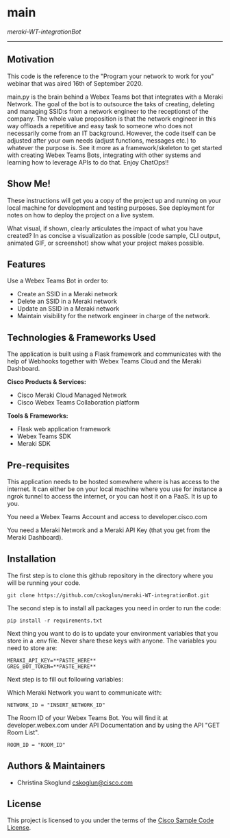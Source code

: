 # main

*meraki-WT-integrationBot*

---

## Motivation

This code is the reference to the "Program your network to work for you" webinar that was aired 16th of September 2020.  

main.py is the brain behind a Webex Teams bot that integrates with a Meraki Network. The goal of the bot is to outsource the taks of creating, deleting and managing SSID:s from a network engineer to the receptionst of the company. The whole value proposition is that the network engineer in this way offloads a repetitive and easy task to someone who does not necessarily come from an IT background. However, the code itself can be adjusted after your own needs (adjust functions, messages etc.) to whatever the purpose is. See it more as a framework/skeleton to get started with creating Webex Teams Bots, integrating with other systems and learning how to leverage APIs to do that. Enjoy ChatOps!! 

## Show Me!

These instructions will get you a copy of the project up and running on your local machine for development and testing purposes. See deployment for notes on how to deploy the project on a live system.


What visual, if shown, clearly articulates the impact of what you have created?  In as concise a visualization as possible (code sample, CLI output, animated GIF, or screenshot) show what your project makes possible.

## Features

Use a Webex Teams Bot in order to: 

- Create an SSID in a Meraki network
- Delete an SSID in a Meraki network
- Update an SSID in a Meraki network
- Maintain visibility for the network engineer in charge of the network. 

## Technologies & Frameworks Used

The application is built using a Flask framework and communicates with the help of Webhooks together with Webex Teams Cloud and the Meraki Dashboard. 

**Cisco Products & Services:**

- Cisco Meraki Cloud Managed Network
- Cisco Webex Teams Collaboration platform

**Tools & Frameworks:**

- Flask web application framework
- Webex Teams SDK
- Meraki SDK

## Pre-requisites

This application needs to be hosted somewhere where is has access to the internet. It can either be on your local machine where you use for instance a ngrok tunnel to access the internet, or you can host it on a PaaS. It is up to you.

You need a Webex Teams Account and access to developer.cisco.com

You need a Meraki Network and a Meraki API Key (that you get from the Meraki Dashboard).

## Installation

The first step is to clone this github repository in the directory where you will be running your code. 

```
git clone https://github.com/cskoglun/meraki-WT-integrationBot.git
```
The second step is to install all packages you need in order to run the code: 
```
pip install -r requirements.txt
```
Next thing you want to do is to update your environment variables that you store in a .env file. Never share these keys with anyone. The variables you need to store are: 

```
MERAKI_API_KEY=**PASTE_HERE**
GREG_BOT_TOKEN=**PASTE_HERE**
```
Next step is to fill out following variables: 

Which Meraki Network you want to communicate with: 
```
NETWORK_ID = "INSERT_NETWORK_ID" 
```

The Room ID of your Webex Teams Bot. You will find it at developer.webex.com under API Documentation and by using the API "GET Room List". 
```
ROOM_ID = "ROOM_ID"
```
## Authors & Maintainers

- Christina Skoglund <cskoglun@cisco.com>

## License

This project is licensed to you under the terms of the [Cisco Sample
Code License](./LICENSE).
